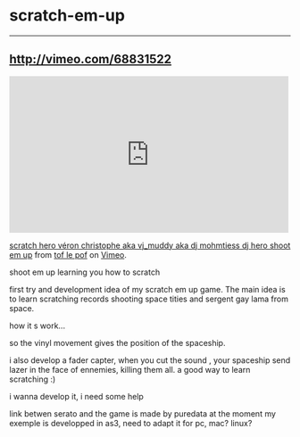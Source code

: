 scratch-em-up
=============
-----------------------------------------
http://vimeo.com/68831522
-----------------------------------------


<iframe src="http://player.vimeo.com/video/68831522" width="500" height="281" frameborder="0" webkitAllowFullScreen mozallowfullscreen allowFullScreen></iframe> <p><a href="http://vimeo.com/68831522">scratch hero véron christophe aka vj_muddy aka dj mohmtiess dj hero shoot em up</a> from <a href="http://vimeo.com/user19086161">tof le pof</a> on <a href="http://vimeo.com">Vimeo</a>.</p>

shoot em up learning you how to scratch

first try and development idea of my scratch em up game.
The main idea is to learn scratching records shooting space tities and sergent gay lama from space.

how it  s work...

so the vinyl movement gives the position of the spaceship.

i also develop a fader capter, when you cut the sound , your spaceship send lazer in the face of ennemies, 
killing them all. a good way to learn scratching :)

i wanna develop it, i need some help

link betwen serato and the game is made by puredata at the moment
my exemple is developped in as3, need to adapt it for pc, mac? linux?

